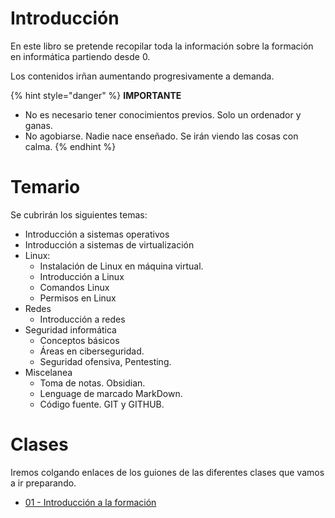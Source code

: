 # Introducción

En este libro se pretende recopilar toda la información sobre la formación en informática partiendo desde 0.

Los contenidos irñan aumentando progresivamente a demanda.

{% hint style="danger" %}
**IMPORTANTE** 
* No es necesario tener conocimientos previos. Solo un ordenador y ganas.
* No agobiarse. Nadie nace enseñado.  Se irán viendo las cosas con calma.
{% endhint %}

# Temario
Se cubrirán los siguientes temas:

* Introducción a sistemas operativos
* Introducción a sistemas de virtualización
* Linux:
  * Instalación de Linux en máquina virtual.
  * Introducción a Linux
  * Comandos Linux
  * Permisos en Linux
* Redes
  * Introducción a redes
* Seguridad informática
  * Conceptos básicos
  * Áreas en ciberseguridad.
  * Seguridad ofensiva, Pentesting.
* Miscelanea
  * Toma de notas. Obsidian.
  * Lenguage de marcado MarkDown.
  * Código fuente. GIT y GITHUB.

# Clases

Iremos colgando enlaces de los guiones de las diferentes clases que vamos a ir preparando.

* [01 - Introducción a la formación](clases/01-introduccion-formacion.md)
